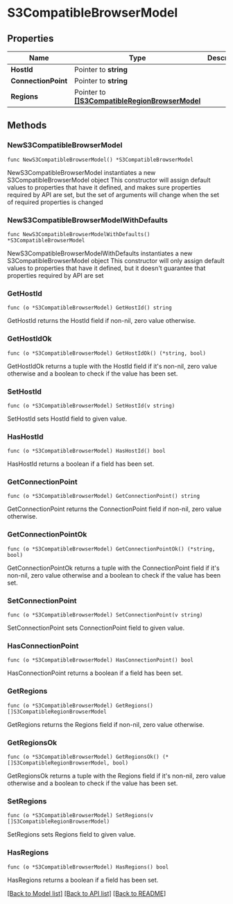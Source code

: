 # S3CompatibleBrowserModel

## Properties

Name | Type | Description | Notes
------------ | ------------- | ------------- | -------------
**HostId** | Pointer to **string** |  | [optional] 
**ConnectionPoint** | Pointer to **string** |  | [optional] 
**Regions** | Pointer to [**[]S3CompatibleRegionBrowserModel**](S3CompatibleRegionBrowserModel.md) |  | [optional] 

## Methods

### NewS3CompatibleBrowserModel

`func NewS3CompatibleBrowserModel() *S3CompatibleBrowserModel`

NewS3CompatibleBrowserModel instantiates a new S3CompatibleBrowserModel object
This constructor will assign default values to properties that have it defined,
and makes sure properties required by API are set, but the set of arguments
will change when the set of required properties is changed

### NewS3CompatibleBrowserModelWithDefaults

`func NewS3CompatibleBrowserModelWithDefaults() *S3CompatibleBrowserModel`

NewS3CompatibleBrowserModelWithDefaults instantiates a new S3CompatibleBrowserModel object
This constructor will only assign default values to properties that have it defined,
but it doesn't guarantee that properties required by API are set

### GetHostId

`func (o *S3CompatibleBrowserModel) GetHostId() string`

GetHostId returns the HostId field if non-nil, zero value otherwise.

### GetHostIdOk

`func (o *S3CompatibleBrowserModel) GetHostIdOk() (*string, bool)`

GetHostIdOk returns a tuple with the HostId field if it's non-nil, zero value otherwise
and a boolean to check if the value has been set.

### SetHostId

`func (o *S3CompatibleBrowserModel) SetHostId(v string)`

SetHostId sets HostId field to given value.

### HasHostId

`func (o *S3CompatibleBrowserModel) HasHostId() bool`

HasHostId returns a boolean if a field has been set.

### GetConnectionPoint

`func (o *S3CompatibleBrowserModel) GetConnectionPoint() string`

GetConnectionPoint returns the ConnectionPoint field if non-nil, zero value otherwise.

### GetConnectionPointOk

`func (o *S3CompatibleBrowserModel) GetConnectionPointOk() (*string, bool)`

GetConnectionPointOk returns a tuple with the ConnectionPoint field if it's non-nil, zero value otherwise
and a boolean to check if the value has been set.

### SetConnectionPoint

`func (o *S3CompatibleBrowserModel) SetConnectionPoint(v string)`

SetConnectionPoint sets ConnectionPoint field to given value.

### HasConnectionPoint

`func (o *S3CompatibleBrowserModel) HasConnectionPoint() bool`

HasConnectionPoint returns a boolean if a field has been set.

### GetRegions

`func (o *S3CompatibleBrowserModel) GetRegions() []S3CompatibleRegionBrowserModel`

GetRegions returns the Regions field if non-nil, zero value otherwise.

### GetRegionsOk

`func (o *S3CompatibleBrowserModel) GetRegionsOk() (*[]S3CompatibleRegionBrowserModel, bool)`

GetRegionsOk returns a tuple with the Regions field if it's non-nil, zero value otherwise
and a boolean to check if the value has been set.

### SetRegions

`func (o *S3CompatibleBrowserModel) SetRegions(v []S3CompatibleRegionBrowserModel)`

SetRegions sets Regions field to given value.

### HasRegions

`func (o *S3CompatibleBrowserModel) HasRegions() bool`

HasRegions returns a boolean if a field has been set.


[[Back to Model list]](../README.md#documentation-for-models) [[Back to API list]](../README.md#documentation-for-api-endpoints) [[Back to README]](../README.md)


